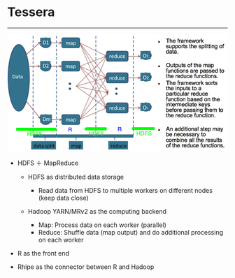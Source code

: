 # Tessera

---

![](./figures/mapreduce_framework.jpg)

- HDFS ＋ MapReduce

  * HDFS as distributed data storage
    + Read data from HDFS to multiple workers on different nodes (keep data close)

  * Hadoop YARN/MRv2 as the computing backend
    + Map: Process data on each worker (parallel)
    + Reduce: Shuffle data (map output) and do additional processing on each worker

- R as the front end
- Rhipe as the connector between R and Hadoop